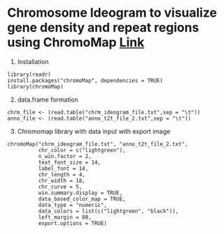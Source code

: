 # Chromosome Ideogram to visualize gene density and repeat regions using ChromoMap [Link](https://cran.r-project.org/web/packages/chromoMap/vignettes/chromoMap.html)

1. Installation
```
library(readr)
install.packages("chromoMap", dependencies = TRUE)
library(chromoMap)
```
2. data.frame formation
```
chrm_file <- (read.table("chrm_ideogram_file.txt",sep = "\t"))
anno_file <- (read.table("anno_t2t_file_2.txt",sep = "\t"))
```

3. Chromomap library with data input with export image
```
chromoMap("chrm_ideogram_file.txt", "anno_t2t_file_2.txt", 
          chr_color = c("lightgreen"), 
          n_win.factor = 2,
          text_font_size = 14,
          label_font = 14,
          chr_length = 4,
          chr_width = 18,
          chr_curve = 5,
          win.summary.display = TRUE,
          data_based_color_map = TRUE,
          data_type = "numeric",
          data_colors = list(c("lightgreen", "black")),
          left_margin = 80,
          export.options = TRUE)

```

